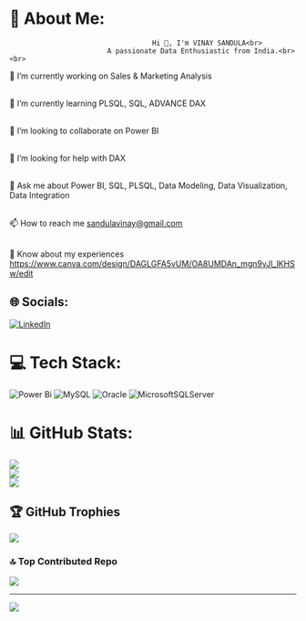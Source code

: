 # 💫 About Me:
                                       Hi 👋, I'm VINAY SANDULA<br>                      
                            A passionate Data Enthusiastic from India.<br><br>
🔭 I’m currently working on Sales & Marketing Analysis<br><br>

🌱 I’m currently learning PLSQL, SQL, ADVANCE DAX<br><br>

👯 I’m looking to collaborate on Power BI<br><br>

🤝 I’m looking for help with DAX<br><br>

💬 Ask me about Power BI, SQL, PLSQL, Data Modeling, Data Visualization, Data Integration<br><br>

📫 How to reach me sandulavinay@gmail.com<br><br>

📄 Know about my experiences https://www.canva.com/design/DAGLGFA5vUM/OA8UMDAn_mgn9vJl_lKHSw/edit


## 🌐 Socials:
[![LinkedIn](https://img.shields.io/badge/LinkedIn-%230077B5.svg?logo=linkedin&logoColor=white)](https://linkedin.com/in/https://www.linkedin.com/in/vinay-sandula-112463266/?trk=opento_sprofile_pfeditor) 

# 💻 Tech Stack:
![Power Bi](https://img.shields.io/badge/power_bi-F2C811?style=plastic&logo=powerbi&logoColor=black) ![MySQL](https://img.shields.io/badge/mysql-4479A1.svg?style=plastic&logo=mysql&logoColor=white) ![Oracle](https://img.shields.io/badge/Oracle-F80000?style=plastic&logo=oracle&logoColor=white) ![MicrosoftSQLServer](https://img.shields.io/badge/Microsoft%20SQL%20Server-CC2927?style=plastic&logo=microsoft%20sql%20server&logoColor=white)
# 📊 GitHub Stats:
![](https://github-readme-stats.vercel.app/api?username=sandulavinay&theme=blue_navy&hide_border=false&include_all_commits=false&count_private=false)<br/>
![](https://github-readme-streak-stats.herokuapp.com/?user=sandulavinay&theme=blue_navy&hide_border=false)<br/>
![](https://github-readme-stats.vercel.app/api/top-langs/?username=sandulavinay&theme=blue_navy&hide_border=false&include_all_commits=false&count_private=false&layout=compact)

## 🏆 GitHub Trophies
![](https://github-profile-trophy.vercel.app/?username=sandulavinay&theme=blue_navy&no-frame=false&no-bg=true&margin-w=4)

### 🔝 Top Contributed Repo
![](https://github-contributor-stats.vercel.app/api?username=sandulavinay&limit=5&theme=dark&combine_all_yearly_contributions=true)

---
[![](https://visitcount.itsvg.in/api?id=sandulavinay&icon=0&color=0)](https://visitcount.itsvg.in)

<!-- Proudly created with GPRM ( https://gprm.itsvg.in ) -->
